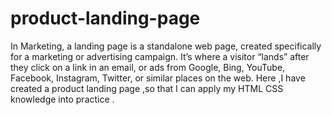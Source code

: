 # product-landing-page
In Marketing, a landing page is a standalone web page, created specifically for a marketing or advertising campaign. It’s where a visitor “lands” after they click on a link in an email, or ads from Google, Bing, YouTube, Facebook, Instagram, Twitter, or similar places on the web.    Here ,I have created a product landing page ,so that I can apply my HTML CSS knowledge into practice .
